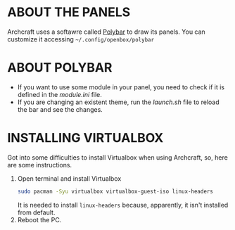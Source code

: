 # ABOUT THE PANELS
Archcraft uses a softawre called [Polybar](https://github.com/polybar/polybar) to draw its panels. You can customize it accessing `~/.config/openbox/polybar`

# ABOUT POLYBAR
* If you want to use some module in your panel, you need to check if it is defined in the *module.ini* file.
* If you are changing an existent theme, run the *launch.sh* file to reload the bar and see the changes.

# INSTALLING VIRTUALBOX

Got into some difficulties to install Virtualbox when using Archcraft, so, here are some instructions.

1. Open terminal and install Virtualbox
   ```zsh
   sudo pacman -Syu virtualbox virtualbox-guest-iso linux-headers
   ```
   It is needed to install `linux-headers` because, apparently, it isn't installed from default.
2. Reboot the PC.


